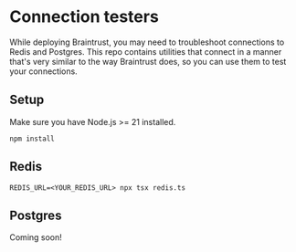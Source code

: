 # Connection testers

While deploying Braintrust, you may need to troubleshoot connections to Redis and Postgres. This repo contains utilities that connect in a manner
that's very similar to the way Braintrust does, so you can use them to test your connections.

## Setup

Make sure you have Node.js >= 21 installed.

```
npm install
```

## Redis

```
REDIS_URL=<YOUR_REDIS_URL> npx tsx redis.ts
```

## Postgres

Coming soon!
